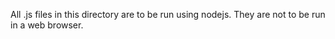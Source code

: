 All .js files in this directory are to be run using nodejs.  They are not to be run in a web browser.
